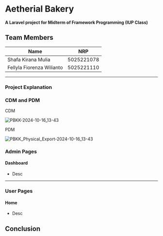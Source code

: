 # Aetherial Bakery
**A Laravel project for Midterm of Framework Programming (IUP Class)**

## Team Members
| Name        | NRP         |
| --------------- | ---------------- |
| Shafa Kirana Mulia       | 5025221078         |
| Fellyla Fiorenza Wilianto       | 5025221110        |

---
### Project Explanation

### CDM and PDM
CDM 

![PBKK-2024-10-16_13-43](https://github.com/user-attachments/assets/035fa528-d10b-43a0-9039-7f8309bf3ca7)

PDM

![PBKK_Physical_Export-2024-10-16_13-43](https://github.com/user-attachments/assets/e39386de-cfac-4ef6-a0e0-c3b7488f903a)




### Admin Pages

#### Dashboard
- Desc

---

### User Pages

#### Home
- Desc



## Conclusion


